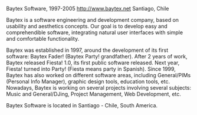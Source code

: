 Baytex Software, 1997-2005
http://www.baytex.net
Santiago, Chile

Baytex is a software engineering and development company, based on usability and aesthetics concepts. Our goal is to develop easy and comprehendible software, integrating natural user interfaces with simple and comfortable functionality.
                
Baytex was established in 1997, around the development of its first software: Baytex Fader! (Baytex Party! grandfather). After 2 years of work, Baytex released Fiesta! 1.0, its first public software released. Next year, Fiesta! turned into Party! (Fiesta means party in Spanish). Since 1999, Baytex has also worked on different software areas, including General/PIMs (Personal Info Manager), graphic design tools, education tools, etc. Nowadays, Baytex is working on several projects involving several subjects: Music and General/DJing, Project Management, Web Development, etc.

Baytex Software is located in Santiago - Chile, South America.
